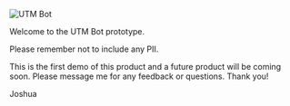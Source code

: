 ![UTM Bot](https://github.com/Jpaul2016/UTM_Bot/assets/31460668/20e490d5-f941-497c-b9ce-046f138f9d5f)



Welcome to the UTM Bot prototype. 

Please remember not to include any PII. 

This is the first demo of this product and a future product will be coming soon. Please message me for any feedback or questions. Thank you! 

Joshua 
